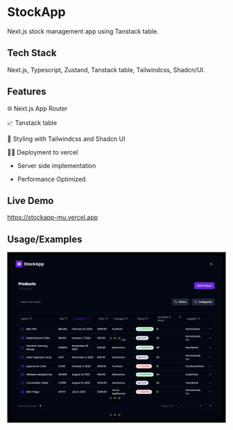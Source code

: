 # StockApp

Next.js stock management app using Tanstack table.

## Tech Stack

Next.js, Typescript, Zustand, Tanstack table, Tailwindcss, Shadcn/UI.

## Features

🌐 Next.js App Router

📈 Tanstack table

🎨 Styling with Tailwindcss and Shadcn UI

😶‍🌫️ Deployment to vercel

- Server side implementation

- Performance Optimized

## Live Demo

https://stockapp-mu.vercel.app

## Usage/Examples

<img src="./public/stockapppng.png"/>
